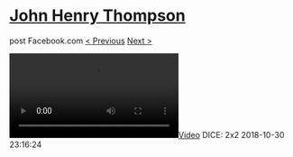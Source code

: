 # [John Henry Thompson](../README.md)
post Facebook.com
[< Previous](2018-11-01-1.md) [Next >](2018-10-30-2.md)

[![](../media/2018-10-30/DICE-2x2.mp4)](../README.md)
DICE: 2x2
2018-10-30 23:16:24
